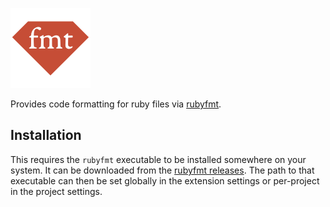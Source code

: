 ![a red, 2D gem icon stamped with the letters: F, M, T](https://raw.githubusercontent.com/edwardloveall/rubyfmt.novaextension/main/extension.png)

Provides code formatting for ruby files via [rubyfmt](https://github.com/penelopezone/rubyfmt/).

## Installation

This requires the `rubyfmt` executable to be installed somewhere on your system. It can be downloaded from the [rubyfmt releases](https://github.com/fables-tales/rubyfmt/releases/latest). The path to that executable can then be set globally in the extension settings or per-project in the project settings.
